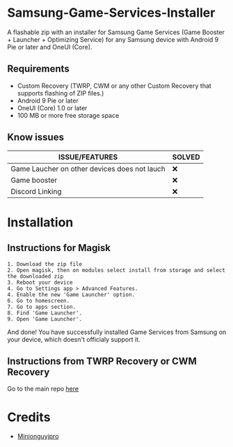 # Samsung-Game-Services-Installer
A flashable zip with an installer for Samsung Game Services (Game Booster + Launcher + Optimizing Service) for any Samsung device with Android 9 Pie or later and OneUI (Core).
## Requirements
- Custom Recovery (TWRP, CWM or any other Custom Recovery that supports flashing of ZIP files.)
- Android 9 Pie or later
- OneUI (Core) 1.0 or later
- 100 MB or more free storage space
## Know issues 
| ISSUE/FEATURES                                 | SOLVED  |
| ---------------------------------------------- | ------- |
|  Game Laucher on other devices does not lauch  |   ❌️   |
|  Game booster                                  |   ❌️   |
|  Discord Linking                               |   ❌️   |
# Installation
  ## Instructions for Magisk 
    1. Download the zip file 
    2. Open magisk, then on modules select install from storage and select the downloaded zip 
    3. Reboot your device 
    4. Go to Settings app > Advanced Features.
    4. Enable the new 'Game Launcher' option.
    6. Go to homescreen.
    7. Go to apps section.
    8. Find 'Game Launcher'.
    9. Open 'Game Launcher'.

  And done! You have successfully installed Game Services from Samsung on your device, which doesn't officialy support it.
  ## Instructions from TWRP Recovery or CWM Recovery
  Go to the main repo [here](https://github.com/Minionguyjpro/Samsung-Game-Services-Installer/tree/main-9ca5/system/priv-app)
  
# Credits
- [Minionguyjpro](https://github.com/Minionguyjpro)
